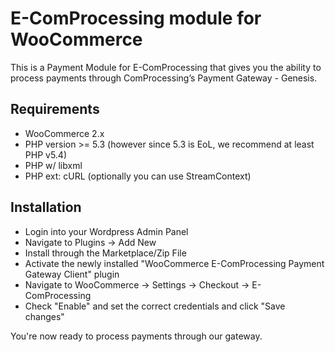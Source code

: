 E-ComProcessing module for WooCommerce
======================================

This is a Payment Module for E-ComProcessing that gives you the ability to process payments through ComProcessing’s Payment Gateway - Genesis.

Requirements
------------

* WooCommerce 2.x
* PHP version >= 5.3 (however since 5.3 is EoL, we recommend at least PHP v5.4)
* PHP w/ libxml
* PHP ext: cURL (optionally you can use StreamContext)

Installation
------------

* Login into your Wordpress Admin Panel
* Navigate to Plugins -> Add New
* Install through the Marketplace/Zip File
* Activate the newly installed "WooCommerce E-ComProcessing Payment Gateway Client" plugin
* Navigate to WooCommerce -> Settings -> Checkout -> E-ComProcessing
* Check "Enable" and set the correct credentials and click "Save changes"

You're now ready to process payments through our gateway.

